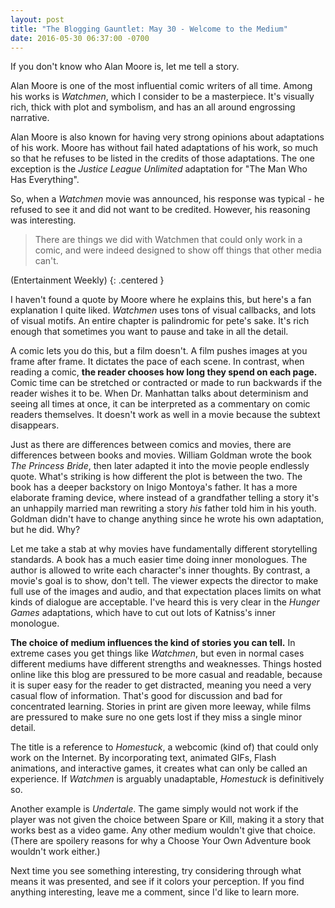 ```yaml
---
layout: post
title: "The Blogging Gauntlet: May 30 - Welcome to the Medium"
date: 2016-05-30 06:37:00 -0700
---
```


If you don't know who Alan Moore is, let me tell a story.

Alan Moore is one of the most influential comic writers of all time. Among his works is *Watchmen*, which I consider to be a masterpiece. It's visually rich, thick with plot and symbolism, and has an all around engrossing narrative.

Alan Moore is also known for having very strong opinions about adaptations of his work. Moore has without fail hated adaptations of his work, so much so that he refuses to be listed in the credits of those adaptations. The one exception is the *Justice League Unlimited* adaptation for "The Man Who Has Everything".

So, when a *Watchmen* movie was announced, his response was typical - he refused to see it and did not want to be credited. However, his reasoning was interesting.

> There are things we did with Watchmen that could only work in a comic, and were indeed designed to show off things that other media can't.

(Entertainment Weekly)
{: .centered }

I haven't found a quote by Moore where he explains this, but here's a fan explanation I quite liked. *Watchmen* uses tons of visual callbacks, and lots of visual motifs. An entire chapter is palindromic for pete's sake. It's rich enough that sometimes you want to pause and take in all the detail.

A comic lets you do this, but a film doesn't. A film pushes images at you frame after frame. It dictates the pace of each scene. In contrast, when reading a comic, **the reader chooses how long they spend on each page.** Comic time can be stretched or contracted or made to run backwards if the reader wishes it to be. When Dr. Manhattan talks about determinism and seeing all times at once, it can be interpreted as a commentary on comic readers themselves. It doesn't work as well in a movie because the subtext disappears.

Just as there are differences between comics and movies, there are differences between books and movies. William Goldman wrote the book *The Princess Bride*, then later adapted it into the movie people endlessly quote. What's striking is how different the plot is between the two. The book has a deeper backstory on Inigo Montoya's father. It has a more elaborate framing device, where instead of a grandfather telling a story it's an unhappily married man rewriting a story *his* father told him in his youth. Goldman didn't have to change anything since he wrote his own adaptation, but he did. Why?

Let me take a stab at why movies have fundamentally different storytelling standards. A book has a much easier time doing inner monologues. The author is allowed to write each character's inner thoughts. By contrast, a movie's goal is to show, don't tell. The viewer expects the director to make full use of the images and audio, and that expectation places limits on what kinds of dialogue are acceptable. I've heard this is very clear in the *Hunger Games* adaptations, which have to cut out lots of Katniss's inner monologue.

**The choice of medium influences the kind of stories you can tell.** In extreme cases you get things like *Watchmen*, but even in normal cases different mediums have different strengths and weaknesses. Things hosted online like this blog are pressured to be more casual and readable, because it is super easy for the reader to get distracted, meaning you need a very casual flow of information. That's good for discussion and bad for concentrated learning. Stories in print are given more leeway, while films are pressured to make sure no one gets lost if they miss a single minor detail.

The title is a reference to *Homestuck*, a webcomic (kind of) that could only work on the Internet. By incorporating text, animated GIFs, Flash animations, and interactive games, it creates what can only be called an experience. If *Watchmen* is arguably unadaptable, *Homestuck* is definitively so.

Another example is *Undertale*. The game simply would not work if the player was not given the choice between Spare or Kill, making it a story that works best as a video game. Any other medium wouldn't give that choice. (There are spoilery reasons for why a Choose Your Own Adventure book wouldn't work either.)

Next time you see something interesting, try considering through what means it was presented, and see if it colors your perception. If you find anything interesting, leave me a comment, since I'd like to learn more.
